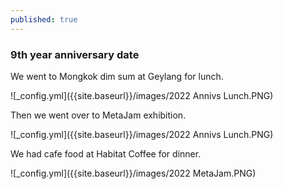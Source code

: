 ```yaml
---
published: true
---
```

### 9th year anniversary date

We went to Mongkok dim sum at Geylang for lunch.

![_config.yml]({{site.baseurl}}/images/2022 Annivs Lunch.PNG)

Then we went over to MetaJam exhibition.

![_config.yml]({{site.baseurl}}/images/2022 Annivs Lunch.PNG)

We had cafe food at Habitat Coffee for dinner.

![_config.yml]({{site.baseurl}}/images/2022 MetaJam.PNG)
